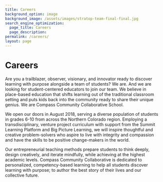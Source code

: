 ```yaml
---
title: Careers
background_option: image
background_image: /assets/images/stratop-team-final-final.jpg
search_engine_optimization:
  page_title: Careers
  page_description:
permalink: /careers/
layout: page
---
```


# Careers

Are you a trailblazer, observer, visionary, and innovator ready to discover learning with purpose alongside a team of students? We are. And we are looking for student-centered educators to join our team. We believe in place-based education that shifts learning out of the traditional classroom setting and puts kids back into the community ready to share their unique genius. We are Compass Community Collaborative School.

We open our doors in August 2018, serving a diverse population of students in grades 6-10 from across the Northern Colorado region. Employing a transdisciplinary, venture project curriculum with support from the Summit Learning Platform and Big Picture Learning, we will inspire thoughtful and creative problem-solvers who aspire to live with integrity and compassion and have the skills to be positive change-makers in the world.

Our entrepreneurial teaching methods prepare students to think deeply, design creatively, and iterate mindfully, while achieving at the highest academic levels. Compass Community Collaborative is dedicated to personalized, competency-based learning to help all students discover learning with purpose; to author the best story of their lives and our collective future.